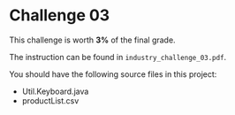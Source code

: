 Challenge 03
==========
This challenge is worth **3%** of the final grade.

The instruction can be found in `industry_challenge_03.pdf`.

You should have the following source files in this project:
- Util.Keyboard.java
- productList.csv

